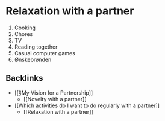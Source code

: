 # Relaxation with a partner
1. Cooking
2. Chores
3. TV
4. Reading together 
5. Casual computer games
6. Ønskebrønden

## Backlinks
* [[§My Vision for a Partnership]]
	* [[Novelty with a partner]]
* [[Which activities do I want to do regularly with a partner]]
	* [[Relaxation with a partner]]

<!-- {BearID:F4F37776-A9B2-4199-8348-BE2F4314ED18-956-00000031A8760244} -->
